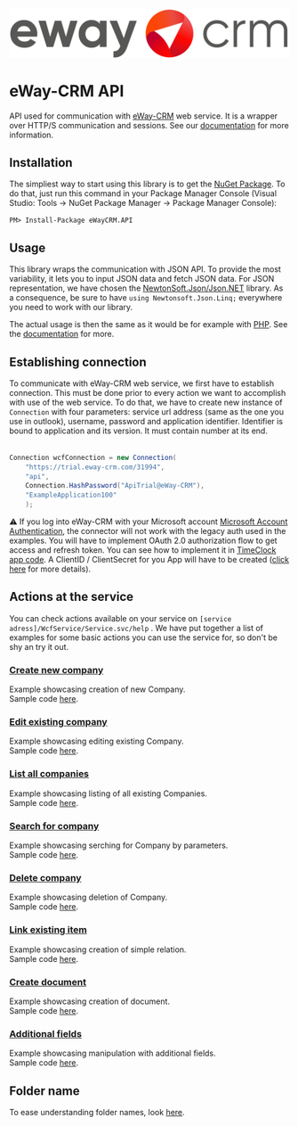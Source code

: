 ![eWay-CRM Logo](logo_header.png)
# eWay-CRM API
API used for communication with [eWay-CRM](http://www.eway-crm.com/) web service. It is a wrapper over HTTP/S communication and sessions. See our [documentation](https://kb.eway-crm.com/documentation/6-add-ins/6-7-api-1) for more information. 

## Installation
The simpliest way to start using this library is to get the  [NuGet Package](https://www.nuget.org/packages/eWayCRM.API). To do that, just run this command in your Package Manager Console (Visual Studio: Tools -> NuGet Package Manager -> Package Manager Console):

```
PM> Install-Package eWayCRM.API
```

## Usage

This library wraps the communication with JSON API. To provide the most variability, it lets you to input JSON data and fetch JSON data. For JSON representation, we have chosen the  [NewtonSoft.Json/Json.NET](https://www.newtonsoft.com/json)  library. As a consequence, be sure to have  `using Newtonsoft.Json.Linq;`  everywhere you need to work with our library.

The actual usage is then the same as it would be for example with  [PHP](https://github.com/rstefko/eway-crm-php-lib). See the [documentation](https://kb.eway-crm.com/documentation/6-add-ins/6-7-api-1)  for more.

## Establishing connection
To communicate with eWay-CRM web service, we first have to establish connection. This must be done prior to every action we want to accomplish with use of the web service. To do that, we have to  create new instance of ```Connection``` with four parameters: service url address (same as the one you use in outlook), username, password and application identifier. Identifier is bound to application and its version. It must contain number at its end.
```C#

Connection wcfConnection = new Connection(
	"https://trial.eway-crm.com/31994",
	"api",
	Connection.HashPassword("ApiTrial@eWay-CRM"),
	"ExampleApplication100"
	);

```

⚠️ If you log into eWay-CRM with your Microsoft account [Microsoft Account Authentication](https://kb.eway-crm.com/documentation/2-installation/2-3-installation-the-server-part/adjust-eway-crm-web-service-for-azure-login-office-365?set_language=en), the connector will not work with the legacy auth used in the examples. You will have to implement OAuth 2.0 authorization flow to get access and refresh token. You can see how to implement it in [TimeClock app code](https://github.com/rstefko/TimeClock/commit/5e86941c159e964c273ca3eaed9c2c59f2ced6ed). A ClientID / ClientSecret for you App will have to be created ([click here](https://kb.eway-crm.com/en/documentation/6-add-ins/integration-with-wordpress-1/integration-with-wordpress) for more details).

## Actions at the service

You can check actions available on your service on  `[service adress]/WcfService/Service.svc/help`  . We have put together a list of examples for some basic actions you can use the service for, so don't be shy an try it out.

### [Create new company](Examples/CreateNewCompany/README.md)<br />
Example showcasing creation of new Company.<br />
Sample code [here](Examples/CreateNewCompany/Program.cs).

### [Edit existing company](Examples/EditExistingCompany/README.md)<br />
Example showcasing editing existing Company.<br />
Sample code [here](Examples/EditExistingCompany/Program.cs).

### [List all companies](Examples/ListAllCompanies/README.md)<br />
Example showcasing listing of all existing Companies.<br />
Sample code [here](Examples/ListAllCompanies/Program.cs).

### [Search for company](Examples/SearchForCompany/README.md)<br />
Example showcasing serching for Company by parameters.<br />
Sample code [here](Examples/SearchForCompany/Program.cs).

### [Delete company](Examples/DeleteCompany/README.md)<br />
Example showcasing deletion of Company.<br />
Sample code [here](Examples/DeleteCompany/Program.cs).

### [Link existing item](Examples/LinkExistingItem/README.md)<br />
Example showcasing creation of simple relation.<br />
Sample code [here](Examples/LinkExistingItem/Program.cs).

### [Create document](Examples/CreateDocument/README.md)<br />
Example showcasing creation of document.<br />
Sample code [here](Examples/CreateDocument/Program.cs).

### [Additional fields](Examples/AdditionalFields/README.md)<br />
Example showcasing manipulation with additional fields.<br />
Sample code [here](Examples/AdditionalFields/Program.cs).

## Folder name
To ease understanding folder names, look [here](FolderNames.md).